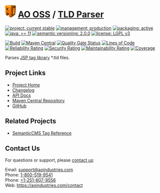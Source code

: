 # [<img src="ao-logo.png" alt="AO Logo" width="35" height="40">](https://github.com/ao-apps) [AO OSS](https://github.com/ao-apps/ao-oss) / [TLD Parser](https://github.com/ao-apps/ao-tld-parser)

[![project: current stable](https://oss.aoapps.com/ao-badges/project-current-stable.svg)](https://aoindustries.com/life-cycle#project-current-stable)
[![management: production](https://oss.aoapps.com/ao-badges/management-production.svg)](https://aoindustries.com/life-cycle#management-production)
[![packaging: active](https://oss.aoapps.com/ao-badges/packaging-active.svg)](https://aoindustries.com/life-cycle#packaging-active)  
[![java: &gt;= 11](https://oss.aoapps.com/ao-badges/java-11.svg)](https://docs.oracle.com/en/java/javase/11/)
[![semantic versioning: 2.0.0](https://oss.aoapps.com/ao-badges/semver-2.0.0.svg)](http://semver.org/spec/v2.0.0.html)
[![license: LGPL v3](https://oss.aoapps.com/ao-badges/license-lgpl-3.0.svg)](https://www.gnu.org/licenses/lgpl-3.0)

[![Build](https://github.com/ao-apps/ao-tld-parser/workflows/Build/badge.svg?branch=master)](https://github.com/ao-apps/ao-tld-parser/actions?query=workflow%3ABuild)
[![Maven Central](https://maven-badges.herokuapp.com/maven-central/com.aoapps/ao-tld-parser/badge.svg)](https://maven-badges.herokuapp.com/maven-central/com.aoapps/ao-tld-parser)
[![Quality Gate Status](https://sonarcloud.io/api/project_badges/measure?branch=master&project=com.aoapps%3Aao-tld-parser&metric=alert_status)](https://sonarcloud.io/dashboard?branch=master&id=com.aoapps%3Aao-tld-parser)
[![Lines of Code](https://sonarcloud.io/api/project_badges/measure?branch=master&project=com.aoapps%3Aao-tld-parser&metric=ncloc)](https://sonarcloud.io/component_measures?branch=master&id=com.aoapps%3Aao-tld-parser&metric=ncloc)  
[![Reliability Rating](https://sonarcloud.io/api/project_badges/measure?branch=master&project=com.aoapps%3Aao-tld-parser&metric=reliability_rating)](https://sonarcloud.io/component_measures?branch=master&id=com.aoapps%3Aao-tld-parser&metric=Reliability)
[![Security Rating](https://sonarcloud.io/api/project_badges/measure?branch=master&project=com.aoapps%3Aao-tld-parser&metric=security_rating)](https://sonarcloud.io/component_measures?branch=master&id=com.aoapps%3Aao-tld-parser&metric=Security)
[![Maintainability Rating](https://sonarcloud.io/api/project_badges/measure?branch=master&project=com.aoapps%3Aao-tld-parser&metric=sqale_rating)](https://sonarcloud.io/component_measures?branch=master&id=com.aoapps%3Aao-tld-parser&metric=Maintainability)
[![Coverage](https://sonarcloud.io/api/project_badges/measure?branch=master&project=com.aoapps%3Aao-tld-parser&metric=coverage)](https://sonarcloud.io/component_measures?branch=master&id=com.aoapps%3Aao-tld-parser&metric=Coverage)

Parses [JSP tag library](https://docs.oracle.com/javaee/5/tutorial/doc/bnaiy.html) *.tld files.

## Project Links
* [Project Home](https://oss.aoapps.com/tld-parser/)
* [Changelog](https://oss.aoapps.com/tld-parser/changelog)
* [API Docs](https://oss.aoapps.com/tld-parser/apidocs/)
* [Maven Central Repository](https://search.maven.org/artifact/com.aoapps/ao-tld-parser)
* [GitHub](https://github.com/ao-apps/ao-tld-parser)

## Related Projects
* [SemanticCMS Tag Reference](https://github.com/ao-apps/semanticcms-tag-reference)

## Contact Us
For questions or support, please [contact us](https://aoindustries.com/contact):

Email: [support@aoindustries.com](mailto:support@aoindustries.com)  
Phone: [1-800-519-9541](tel:1-800-519-9541)  
Phone: [+1-251-607-9556](tel:+1-251-607-9556)  
Web: https://aoindustries.com/contact

